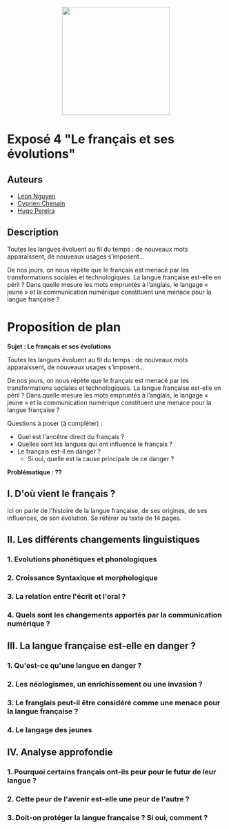 <p align="center">
    <img src='https://upload.wikimedia.org/wikipedia/fr/thumb/4/45/Logo_UTC_2018.svg/2560px-Logo_UTC_2018.svg.png' width='250' >
</p>

# Exposé 4 "Le français et ses évolutions"

## Auteurs
- [Léon Nguyen](mailto:leon.nguyen@etu.utc.fr)
- [Cyprien Chenain](mailto:cyprien.chenain@etu.utc.fr)
- [Hugo Pereira](mailto:hugo.pereira@etu.utc.fr)

## Description
Toutes les langues évoluent au fil du temps : de nouveaux mots apparaissent, de nouveaux usages s’imposent...

De nos jours, on nous répète que le français est menacé par les transformations sociales et technologiques. La langue française est-elle en péril ? Dans quelle mesure les mots empruntés à l’anglais, le langage « jeune » et la communication numérique constituent une menace pour la langue française ?

# Proposition de plan

**Sujet : Le français et ses évolutions**

Toutes les langues évoluent au fil du temps : de nouveaux mots apparaissent, de nouveaux usages s’imposent...

De nos jours, on nous répète que le français est menacé par les transformations sociales et technologiques. La langue française est-elle en péril ? Dans quelle mesure les mots empruntés à l’anglais, le langage « jeune » et la communication numérique constituent une menace pour la langue française ?

Questions à poser (à compléter) :
- Quel est l'ancêtre direct du français ?
- Quelles sont les langues qui ont influencé le français ?
- Le français est-il en danger ?
    - Si oui, quelle est la cause principale de ce danger ?

**Problématique : ⁇**

## I. D'où vient le français ?
ici on parle de l'histoire de la langue française, de ses origines, de ses influences, de son évolution. Se référer au texte de 14 pages.

## II. Les différents changements linguistiques

### 1. Evolutions phonétiques et phonologiques

### 2. Croissance Syntaxique et morphologique

### 3. La relation entre l'écrit et l'oral ?

### 4. Quels sont les changements apportés par la communication numérique ?

## III. La langue française est-elle en danger ?

### 1. Qu'est-ce qu'une langue en danger ?

### 2. Les néologismes, un enrichissement ou une invasion ?

### 3. Le franglais peut-il être considéré comme une menace pour la langue française ?

### 4. Le langage des jeunes

## IV. Analyse approfondie

### 1. Pourquoi certains français ont-ils peur pour le futur de leur langue ?

### 2. Cette peur de l'avenir est-elle une peur de l'autre ?

### 3. Doit-on protéger la langue française ? Si oui, comment ?